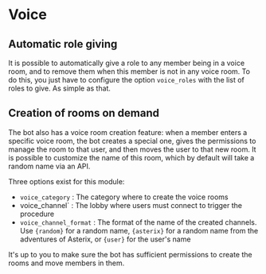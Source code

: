 # Voice

## Automatic role giving

It is possible to automatically give a role to any member being in a voice room, and to remove them when this member is not in any voice room. To do this, you just have to configure the option `voice_roles` with the list of roles to give. As simple as that.

## Creation of rooms on demand

The bot also has a voice room creation feature: when a member enters a specific voice room, the bot creates a special one, gives the permissions to manage the room to that user, and then moves the user to that new room. It is possible to customize the name of this room, which by default will take a random name via an API.

Three options exist for this module:

* `voice_category` : The category where to create the voice rooms
* voice_channel` : The lobby where users must connect to trigger the procedure
* `voice_channel_format` : The format of the name of the created channels. Use `{random}` for a random name, `{asterix}` for a random name from the adventures of Asterix, or `{user}` for the user's name

It's up to you to make sure the bot has sufficient permissions to create the rooms and move members in them.

